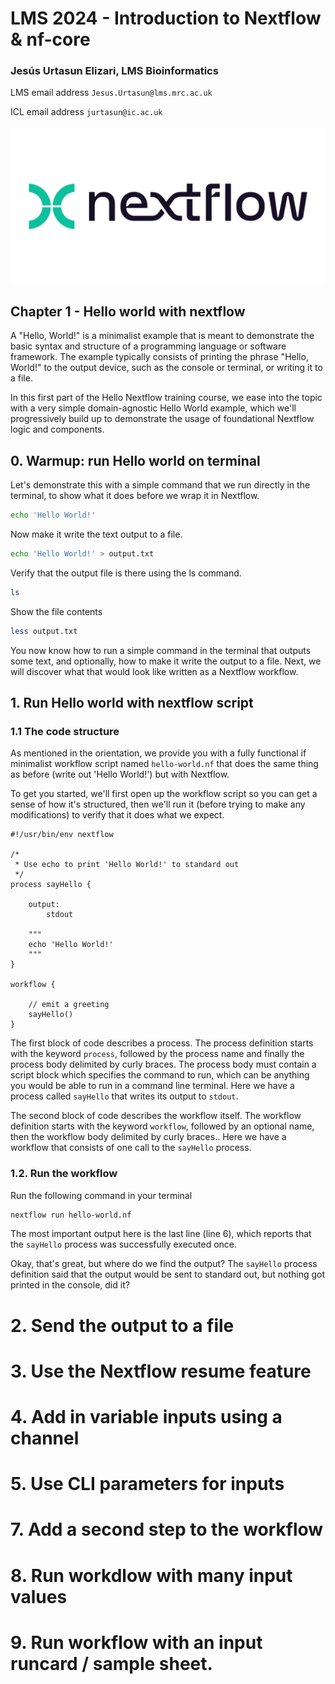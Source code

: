 # LMS 2024 - Introduction to Nextflow & nf-core

### Jesús Urtasun Elizari, LMS Bioinformatics

LMS email address `Jesus.Urtasun@lms.mrc.ac.uk`

ICL email address `jurtasun@ic.ac.uk`

<img src="/readme_figures/nextflow-logo.png">

## Chapter 1 - Hello world with nextflow

A "Hello, World!" is a minimalist example that is meant to demonstrate the basic syntax and structure of a programming language or software framework. The example typically consists of printing the phrase "Hello, World!" to the output device, such as the console or terminal, or writing it to a file.

In this first part of the Hello Nextflow training course, we ease into the topic with a very simple domain-agnostic Hello World example, which we'll progressively build up to demonstrate the usage of foundational Nextflow logic and components.

## 0. Warmup: run Hello world on terminal

Let's demonstrate this with a simple command that we run directly in the terminal, to show what it does before we wrap it in Nextflow.
```bash
echo 'Hello World!'
```
Now make it write the text output to a file.
```bash
echo 'Hello World!' > output.txt
```
Verify that the output file is there using the ls command.
```bash
ls
```
Show the file contents
```bash
less output.txt
```

You now know how to run a simple command in the terminal that outputs some text, and optionally, how to make it write the output to a file. Next, we will discover what that would look like written as a Nextflow workflow.

## 1. Run Hello world with nextflow script

### 1.1 The code structure

As mentioned in the orientation, we provide you with a fully functional if minimalist workflow script named `hello-world.nf` that does the same thing as before (write out 'Hello World!') but with Nextflow.

To get you started, we'll first open up the workflow script so you can get a sense of how it's structured, then we'll run it (before trying to make any modifications) to verify that it does what we expect.

```nextflow
#!/usr/bin/env nextflow

/*
 * Use echo to print 'Hello World!' to standard out
 */
process sayHello {

    output:
        stdout

    """
    echo 'Hello World!'
    """
}

workflow {

    // emit a greeting
    sayHello()
}
```

The first block of code describes a process. The process definition starts with the keyword `process`, followed by the process name and finally the process body delimited by curly braces. The process body must contain a script block which specifies the command to run, which can be anything you would be able to run in a command line terminal. Here we have a process called `sayHello` that writes its output to `stdout`.

The second block of code describes the workflow itself. The workflow definition starts with the keyword `workflow`, followed by an optional name, then the workflow body delimited by curly braces.. Here we have a workflow that consists of one call to the `sayHello` process.

### 1.2. Run the workflow

Run the following command in your terminal

```bash
nextflow run hello-world.nf
```
The most important output here is the last line (line 6), which reports that the `sayHello` process was successfully executed once.

Okay, that's great, but where do we find the output? The `sayHello` process definition said that the output would be sent to standard out, but nothing got printed in the console, did it?

# 2. Send the output to a file

# 3. Use the Nextflow resume feature

# 4. Add in variable inputs using a channel

# 5. Use CLI parameters for inputs

# 7. Add a second step to the workflow

# 8. Run workdlow with many input values

# 9. Run workflow with an input runcard / sample sheet.